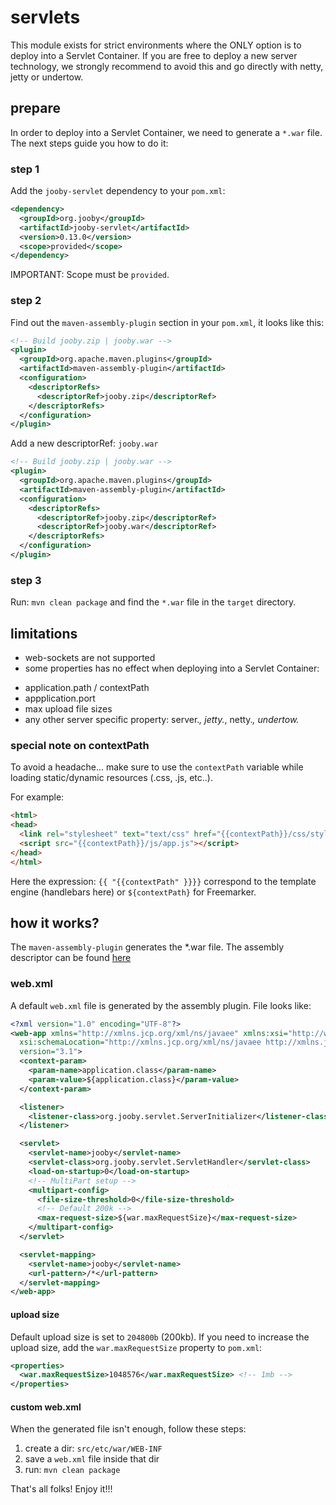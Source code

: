 # servlets

This module exists for strict environments where the ONLY option is to deploy into a Servlet Container.
If you are free to deploy a new server technology, we strongly recommend to avoid this and go
directly with netty, jetty or undertow.

## prepare

In order to deploy into a Servlet Container, we need to generate a ```*.war``` file. The next steps guide you how to do it:

### step 1

Add the ```jooby-servlet``` dependency to your ```pom.xml```:

```xml
<dependency>
  <groupId>org.jooby</groupId>
  <artifactId>jooby-servlet</artifactId>
  <version>0.13.0</version>
  <scope>provided</scope>
</dependency>
```

IMPORTANT: Scope must be ```provided```.

### step 2

Find out the ```maven-assembly-plugin``` section in your ```pom.xml```, it looks like this:

```xml
<!-- Build jooby.zip | jooby.war -->
<plugin>
  <groupId>org.apache.maven.plugins</groupId>
  <artifactId>maven-assembly-plugin</artifactId>
  <configuration>
    <descriptorRefs>
      <descriptorRef>jooby.zip</descriptorRef>
    </descriptorRefs>
  </configuration>
</plugin>
```

Add a new descriptorRef: ```jooby.war```

```xml
<!-- Build jooby.zip | jooby.war -->
<plugin>
  <groupId>org.apache.maven.plugins</groupId>
  <artifactId>maven-assembly-plugin</artifactId>
  <configuration>
    <descriptorRefs>
      <descriptorRef>jooby.zip</descriptorRef>
      <descriptorRef>jooby.war</descriptorRef>
    </descriptorRefs>
  </configuration>
</plugin>
```

### step 3

Run: ```mvn clean package``` and find the ```*.war``` file in the ```target``` directory.

## limitations

* web-sockets are not supported
* some properties has no effect when deploying into a Servlet Container:
 - application.path / contextPath
 - appplication.port
 - max upload file sizes
 - any other server specific property: server.*, jetty.*, netty.*, undertow.*


### special note on contextPath

To avoid a headache... make sure to use the ```contextPath``` variable while loading static/dynamic
resources (.css, .js, etc..).

For example:

```html
<html>
<head>
  <link rel="stylesheet" text="text/css" href="{{contextPath}}/css/styles.css">
  <script src="{{contextPath}}/js/app.js"></script>
</head>
</html>
```

Here the expression: ```{{ "{{contextPath" }}}}``` correspond to the template engine (handlebars here) or ```${contextPath}``` for Freemarker.

## how it works?

The ```maven-assembly-plugin``` generates the *.war file. The assembly descriptor can be found
[here](https://github.com/jooby-project/jooby/blob/master/jooby-dist/src/main/resources/assemblies/jooby.war.xml)

### web.xml

A default ```web.xml``` file is generated by the assembly plugin. File looks like:

```xml
<?xml version="1.0" encoding="UTF-8"?>
<web-app xmlns="http://xmlns.jcp.org/xml/ns/javaee" xmlns:xsi="http://www.w3.org/2001/XMLSchema-instance"
  xsi:schemaLocation="http://xmlns.jcp.org/xml/ns/javaee http://xmlns.jcp.org/xml/ns/javaee/web-app_3_1.xsd"
  version="3.1">
  <context-param>
    <param-name>application.class</param-name>
    <param-value>${application.class}</param-value>
  </context-param>

  <listener>
    <listener-class>org.jooby.servlet.ServerInitializer</listener-class>
  </listener>

  <servlet>
    <servlet-name>jooby</servlet-name>
    <servlet-class>org.jooby.servlet.ServletHandler</servlet-class>
    <load-on-startup>0</load-on-startup>
    <!-- MultiPart setup -->
    <multipart-config>
      <file-size-threshold>0</file-size-threshold>
      <!-- Default 200k -->
      <max-request-size>${war.maxRequestSize}</max-request-size>
    </multipart-config>
  </servlet>

  <servlet-mapping>
    <servlet-name>jooby</servlet-name>
    <url-pattern>/*</url-pattern>
  </servlet-mapping>
</web-app>
```

#### upload size

Default upload size is set to ```204800b``` (200kb). If you need to increase the upload size, add
the ```war.maxRequestSize``` property to ```pom.xml```:

```xml
<properties>
  <war.maxRequestSize>1048576</war.maxRequestSize> <!-- 1mb -->
</properties>
```

#### custom web.xml

When the generated file isn't enough, follow these steps:

1. create a dir: ```src/etc/war/WEB-INF```
2. save a ```web.xml``` file inside that dir
3. run: ```mvn clean package```

That's all folks! Enjoy it!!!
